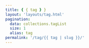 ```yaml
---
title: { { tag } }
layout: 'layouts/tag.html'
pagination:
  data: collections.tagList
  size: 1
  alias: tag
permalink: '/tag/{{ tag | slug }}/'
---
```


